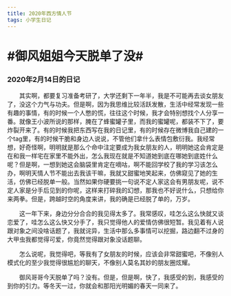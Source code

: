 ```yaml
---
title: 2020年西方情人节
tags: 小学生日记
---
```


# **#御风姐姐今天脱单了没#**

### 2020年2月14日的日记

&emsp;&emsp;其实啊，都要复习准备考研了，大学还剩下一年半，我是不可能再去谈女朋友了，没这个力气与功夫。但是啊，因为我思维比较活跃发散，生活中经常发现一些有趣的事情，有的时候一个人憋的慌，往往这个时候，我才会特别想找个人分享一番。就像王小波所说的那样，腌在了蜂蜜罐子里，而我的蜜罐呢，都装不下了，要炸裂开来了。有的时候我把东西写在我的日记里，有的时候存在微博我自己建的一个tag里，有的时候干脆和身边人说说，不管他们拿什么表情包敷衍我。我经常想，好奇怪啊，明明就是那么个命中注定要成为我女朋友的人，明明她这会肯定是在和我一样宅在家里不能外出，怎么我现在就是不知道她到底在哪她到底姓什么呢？但是啊，一想到她这会脑袋里肯定在嘀咕，啊不能回学校了我的学习该怎么办，啊明天情人节不能出去我该干嘛，我就又甜蜜地笑起来，仿佛窥见了她的生活，仿佛已经脱单一般。当然如果你硬要挑一句说不定人家这会有男朋友呢，说不定人家是分手后见到的你呢，这样来打碎我的幻想，那我也不好说什么，只想给你来两拳。但是，跨越时空的角度来讲，我的确是已经脱了单的，万岁。

&emsp;&emsp;这一年下来，身边分分合合的我见得太多了。我常感叹，哇怎么这么快就又谈恋爱了，哇怎么这么快又分手了，我只觉得他人的爱情仿佛很短暂。我见着有人说跟对象之间没啥话题了，我就诧异，生活中那么多事情可以挖掘，路边翻不过身的大甲虫我都觉得可爱，你竟然觉得跟对象没话题聊。

&emsp;&emsp;怎么说呢，我觉得吧，等我有了女朋友的时候，应该会非常甜蜜吧，不像别人模式化的至少我觉得很尴尬的聊天，不像别人莫名其妙的朋友圈炫耀。

&emsp;&emsp;御风哥哥今天脱单了吗？没有。但是，但是啊，快了，我感受的到，我感受的到你的引力。等冬天一过，你就会和那阳光明媚的春天一同来了。

		
		
		
		
		
		
		
		